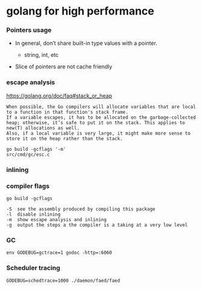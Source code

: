 golang for high performance
===========================

### Pointers usage

* In general, don’t share built-in type values with a pointer.
  - string, int, etc

* Slice of pointers are not cache friendly

### escape analysis

https://golang.org/doc/faq#stack_or_heap

    When possible, the Go compilers will allocate variables that are local to a function in that function's stack frame.
    If a variable escapes, it has to be allocated on the garbage-collected heap; otherwise, it’s safe to put it on the stack. This applies to new(T) allocations as well.
    Also, if a local variable is very large, it might make more sense to store it on the heap rather than the stack.

    go build -gcflags '-m'
    src/cmd/gc/esc.c

### inlining

### compiler flags

    go build -gcflags 

    -S  see the assembly produced by compiling this package
    -l  disable inlining
    -m  show escape analysis and inlining
    -g  output the steps a the compiler is a taking at a very low level

### GC

    env GODEBUG=gctrace=1 godoc -http=:6060

### Scheduler tracing

    GODEBUG=schedtrace=1000 ./daemon/faed/faed

